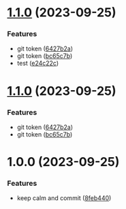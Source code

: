# [1.1.0](https://github.com/allen62/devops/compare/v1.0.0...v1.1.0) (2023-09-25)


### Features

* git token ([6427b2a](https://github.com/allen62/devops/commit/6427b2af8bdb84fdb96b45c4d6e3a53a6297ed05))
* git token ([bc65c7b](https://github.com/allen62/devops/commit/bc65c7bccb926b856ff4460d69f77f9a2e507cf5))
* test ([e24c22c](https://github.com/allen62/devops/commit/e24c22c655b058b6f37e479a5da7ddcc915b542b))

# [1.1.0](https://github.com/allen62/devops/compare/v1.0.0...v1.1.0) (2023-09-25)


### Features

* git token ([6427b2a](https://github.com/allen62/devops/commit/6427b2af8bdb84fdb96b45c4d6e3a53a6297ed05))
* git token ([bc65c7b](https://github.com/allen62/devops/commit/bc65c7bccb926b856ff4460d69f77f9a2e507cf5))

# 1.0.0 (2023-09-25)


### Features

* keep calm and commit ([8feb440](https://github.com/allen62/devops/commit/8feb4404bf8fc3187b790a23513bfaf6f0a73bec))
